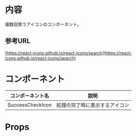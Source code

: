 # 内容

複数回使うアイコンのコンポーネント。

## 参考URL

[https://react-icons.github.io/react-icons/search](https://react-icons.github.io/react-icons/search)

# コンポーネント

|コンポーネント名|説明|
|---|---|
|SuccessCheckIcon|処理の完了時に表示するアイコン|

# Props